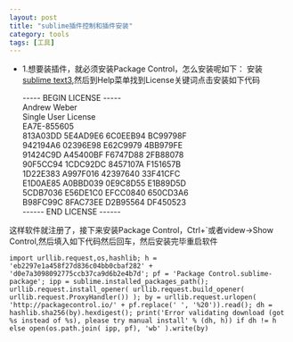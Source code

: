 ```yaml
---
layout: post
title: "sublime插件控制和插件安装"
category: tools
tags: [工具]
---
```

- 1.想要装插件，就必须安装Package Control，怎么安装呢如下：
安装<a href="http://www.sublimetext.com/3">sublime text3</a>,然后到Help菜单找到License关键词点击安装如下代码

	----- BEGIN LICENSE -----<br/>
	Andrew Weber<br/>
	Single User License<br/>
	EA7E-855605<br/>
	813A03DD 5E4AD9E6 6C0EEB94 BC99798F<br/>
	942194A6 02396E98 E62C9979 4BB979FE<br/>
	91424C9D A45400BF F6747D88 2FB88078<br/>
	90F5CC94 1CDC92DC 8457107A F151657B<br/>
	1D22E383 A997F016 42397640 33F41CFC<br/>
	E1D0AE85 A0BBD039 0E9C8D55 E1B89D5D<br/>
	5CDB7036 E56DE1C0 EFCC0840 650CD3A6<br/>
	B98FC99C 8FAC73EE D2B95564 DF450523<br/>
	------ END LICENSE ------

<!-- more -->
这样软件就注册了，接下来安装Package Control，Ctrl+`或者videw->Show Control,然后填入如下代码然后回车，然后安装完毕重启软件

	import urllib.request,os,hashlib; h = 'eb2297e1a458f27d836c04bb0cbaf282' + 'd0e7a3098092775ccb37ca9d6b2e4b7d'; pf = 'Package Control.sublime-package'; ipp = sublime.installed_packages_path(); urllib.request.install_opener( urllib.request.build_opener( urllib.request.ProxyHandler()) ); by = urllib.request.urlopen( 'http://packagecontrol.io/' + pf.replace(' ', '%20')).read(); dh = hashlib.sha256(by).hexdigest(); print('Error validating download (got %s instead of %s), please try manual install' % (dh, h)) if dh != h else open(os.path.join( ipp, pf), 'wb' ).write(by)





